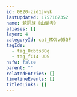 ```yaml
---
id: 0820-zid1jwyk
lastUpdated: 1757167352
name: 鬾阴族《山魈考》
aliases: []
layer: 4
categoryId: cat_MXtv05QF
tagIds:
  - tag_Ocbts3Oq
  - tag_fC14-UDS
nsfw: false
parent: ""
relatedEntries: []
timelineEvents: []
titledLinks: []
---
```


